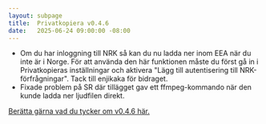 ```yaml
---
layout: subpage
title:  Privatkopiera v0.4.6
date:   2025-06-24 09:00:00 -08:00
---
```


- Om du har inloggning till NRK så kan du nu ladda ner inom EEA när du inte är i Norge. För att använda den här funktionen måste du först gå in i Privatkopieras inställningar och aktivera "Lägg till autentisering till NRK-förfrågningar". Tack till enjikaka för bidraget.
- Fixade problem på SR där tillägget gav ett ffmpeg-kommando när den kunde ladda ner ljudfilen direkt.

[Berätta gärna vad du tycker om v0.4.6 här.](https://github.com/stefansundin/privatkopiera/discussions/260)
